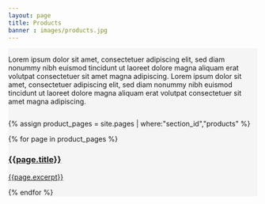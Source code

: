 ```yaml
---
layout: page
title: Products
banner : images/products.jpg
---
```


<div class='full' style='background: #f5f5f5'>
  <div class='row'>
    <div class='large-12 columns'>
      <p>
        Lorem ipsum dolor sit amet, consectetuer adipiscing elit, sed diam nonummy nibh euismod tincidunt ut laoreet dolore magna aliquam erat volutpat consectetuer sit amet magna adipiscing. Lorem ipsum dolor sit amet, consectetuer adipiscing elit, sed diam nonummy nibh euismod tincidunt ut laoreet dolore magna aliquam erat volutpat consectetuer sit amet magna adipiscing.
      </p>
      <div class='two spacing'></div>
    </div>
  </div>

  {% assign product_pages = site.pages | where:"section_id","products" %}

  <div class='row'>
    {% for page in product_pages %}
      <div class='large-4 medium-4 columns'>
        <div class='mod modBlogPost'>
        	<a href="{{site.baseurl}}{{page.url}}"><img alt="" src="{{site.baseurl}}/{{page.thumbnail}}" />
          <div class='content'>
            <h3 style="text-transform: none;">{{page.title}}</h3>
            <p>{{page.excerpt}}</p>
          </div></a>
        </div>
      </div>
    {% endfor %}
  </div>
</div>
